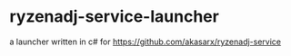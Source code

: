# ryzenadj-service-launcher

a launcher written in c# for https://github.com/akasarx/ryzenadj-service
